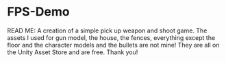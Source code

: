 # FPS-Demo
READ ME:
A creation of a simple pick up weapon and shoot game. 
The assets I used for gun model, the house, the fences, everything except the floor and the character models and the bullets are not mine!
They are all on the Unity Asset Store and are free.
Thank you!
